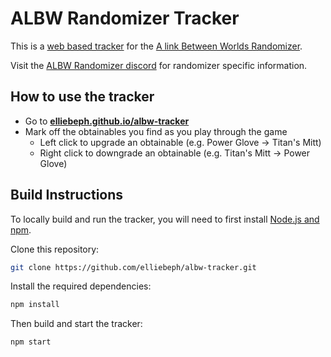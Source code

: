 # ALBW Randomizer Tracker

This is a [web based tracker](https://elliebeph.github.io/albw-tracker) for the [A link Between Worlds Randomizer](https://gitlab.com/marsolk/albw-randomizer-cli).

Visit the [ALBW Randomizer discord](https://discord.gg/dmAJh2uY7M) for randomizer specific information.

## How to use the tracker

* Go to [**elliebeph.github.io/albw-tracker**](https://elliebeph.github.io/albw-tracker)
* Mark off the obtainables you find as you play through the game
  * Left click to upgrade an obtainable (e.g. Power Glove -> Titan's Mitt)
  * Right click to downgrade an obtainable (e.g. Titan's Mitt -> Power Glove)

## Build Instructions
To locally build and run the tracker, you will need to first install [Node.js and npm](https://www.npmjs.com/get-npm).

Clone this repository:
```bash
git clone https://github.com/elliebeph/albw-tracker.git
```

Install the required dependencies:
```bash
npm install
```

Then build and start the tracker:
```bash
npm start
```
